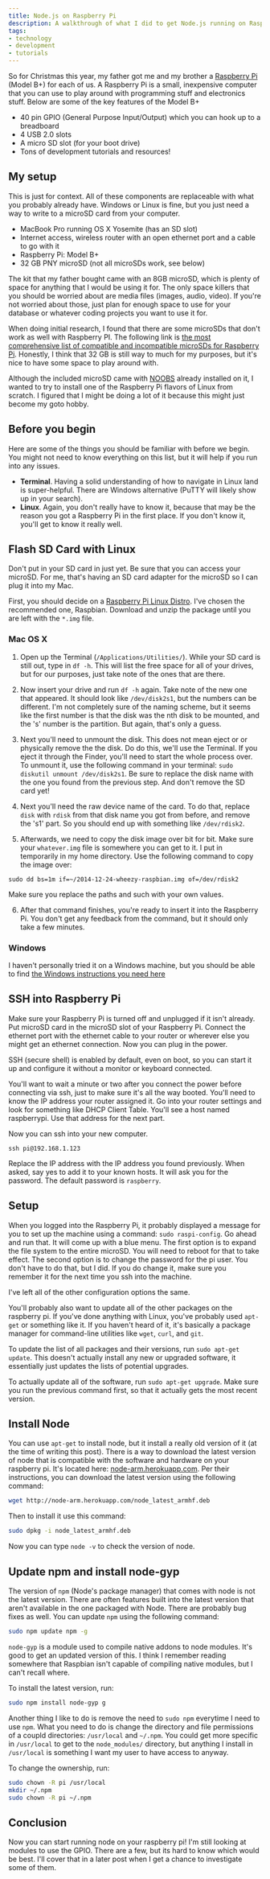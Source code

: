 ```yaml
---
title: Node.js on Raspberry Pi
description: A walkthrough of what I did to get Node.js running on Raspberry Pi
tags:
- technology
- development
- tutorials
---
```


So for Christmas this year, my father got me and my brother a [Raspberry
Pi](http://www.raspberrypi.org/) (Model B+) for each of us. A Raspberry Pi is a
small, inexpensive computer that you can use to play around with programming
stuff and electronics stuff. Below are some of the key features of the Model B+

* 40 pin GPIO (General Purpose Input/Output) which you can hook up to
a breadboard
* 4 USB 2.0 slots
* A micro SD slot (for your boot drive)
* Tons of development tutorials and resources!

## My setup

This is just for context. All of these components are replaceable with what you
probably already have. Windows or Linux is fine, but you just need a way to
write to a microSD card from your computer.

* MacBook Pro running OS X Yosemite (has an SD slot)
* Internet access, wireless router with an open ethernet port and a cable to go
with it
* Raspberry Pi: Model B+
* 32 GB PNY microSD (not all microSDs work, see below)

The kit that my father bought came with an 8GB microSD, which is plenty of
space for anything that I would be using it for. The only space killers that you
should be worried about are media files (images, audio, video). If you're not
worried about those, just plan for enough space to use for your database or
whatever coding projects you want to use it for.

When doing initial research, I found that there are some microSDs that don't
work as well with Raspberry PI. The following link is [the most comprehensive
list of compatible and incompatible microSDs for Raspberry
Pi](http://elinux.org/RPi_SD_cards). Honestly, I think that 32 GB is still way
to much for my purposes, but it's nice to have some space to play around with.

Although the included microSD came with
[NOOBS](http://www.raspberrypi.org/downloads/) already installed on it, I wanted
to try to install one of the Raspberry Pi flavors of Linux from scratch. I
figured that I might be doing a lot of it because this might just become my goto
hobby.

## Before you begin

Here are some of the things you should be familiar with before we begin. You
might not need to know everything on this list, but it will help if you run into
any issues.

* **Terminal**. Having a solid understanding of how to navigate in Linux land is
super-helpful. There are Windows alternative (PuTTY will likely show up in your
search).
* **Linux**. Again, you don't really have to know it, because that may be the
reason you got a Raspberry Pi in the first place. If you don't know it, you'll
get to know it really well.

## Flash SD Card with Linux

Don't put in your SD card in just yet. Be sure that you can access your microSD.
For me, that's having an SD card adapter for the microSD so I can plug it into
my Mac.

First, you should decide on a [Raspberry Pi Linux
Distro](http://www.raspberrypi.org/downloads/). I've chosen the recommended one,
Raspbian. Download and unzip the package until you are left with the `*.img`
file.

### Mac OS X

1. Open up the Terminal (`/Applications/Utilities/`). While your SD
card is still out, type in `df -h`. This will list the free space for all of
your drives, but for our purposes, just take note of the ones that are there.

2. Now insert your drive and run `df -h` again. Take note of the new one that
appeared. It should look like `/dev/disk2s1`, but the numbers can be different.
I'm not completely sure of the naming scheme, but it seems like the first number
is that the disk was the nth disk to be mounted, and the 's' number is the
partition. But again, that's only a guess.

3. Next you'll need to unmount the disk. This does not mean eject or or physically
remove the the disk. Do do this, we'll use the Terminal. If you eject it through
the Finder, you'll need to start the whole process over. To unmount it, use the
following command in your terminal: `sudo diskutil unmount /dev/disk2s1`. Be
sure to replace the disk name with the one you found from the previous step. And
don't remove the SD card yet!

4. Next you'll need the raw device name of the card. To do that, replace `disk`
with `rdisk` from that disk name you got from before, and remove the 's1' part.
So you should end up with something like `/dev/rdisk2`.

5. Afterwards, we need to copy the disk image over bit for bit. Make sure your
`whatever.img` file is somewhere you can get to it. I put in temporarily in my
home directory. Use the following command to copy the image over:

  ```
  sudo dd bs=1m if=~/2014-12-24-wheezy-raspbian.img of=/dev/rdisk2
  ```

  Make sure you replace the paths and such with your own values.

6. After that command finishes, you're ready to insert it into the Raspberry Pi.
You don't get any feedback from the command, but it should only take a few
minutes.

### Windows

I haven't personally tried it on a Windows machine, but you should be able to
find [the Windows instructions you need
here](http://elinux.org/RPi_Easy_SD_Card_Setup)

## SSH into Raspberry Pi

Make sure your Raspberry Pi is turned off and unplugged if it isn't already. Put
microSD card in the microSD slot of your Raspberry Pi. Connect the ethernet port
with the ethernet cable to your router or wherever else you might get an
ethernet connection. Now you can plug in the power.

SSH (secure shell) is enabled by default, even on boot, so you can start it up
and configure it without a monitor or keyboard connected.

You'll want to wait a minute or two after you connect the power before
connecting via ssh, just to make sure it's all the way booted. You'll need to
know the IP address your router assigned it. Go into your router settings and
look for something like DHCP Client Table. You'll see a host named raspberrypi.
Use that address for the next part.

Now you can ssh into your new computer.

```
ssh pi@192.168.1.123
```

Replace the IP address with the IP address you found previously. When asked, say
yes to add it to your known hosts. It will ask you for the password. The default
password is `raspberry`.

## Setup

When you logged into the Raspberry Pi, it probably displayed a message for you
to set up the machine using a command: `sudo raspi-config`. Go ahead and run
that. It will come up with a blue menu. The first option is to expand the file
system to the entire microSD. You will need to reboot for that to take effect.
The second option is to change the password for the pi user. You don't have to
do that, but I did. If you do change it, make sure you remember it for the next
time you ssh into the machine.

I've left all of the other configuration options the same.

You'll probably also want to update all of the other packages on the raspberry
pi. If you've done anything with Linux, you've probably used `apt-get` or
something like it. If you haven't heard of it, it's basically a package manager
for command-line utilities like `wget`, `curl`, and `git`.

To update the list of all packages and their versions, run `sudo apt-get
update`. This doesn't actually install any new or upgraded software, it
essentially just updates the lists of potential upgrades.

To actually update all of the software, run `sudo apt-get upgrade`. Make sure
you run the previous command first, so that it actually gets the most recent
version.

## Install Node

You can use `apt-get` to install node, but it install a really old version of it
(at the time of writing this post). There is a way to download the latest
version of node that is compatible with the software and hardware on your
raspberry pi. It's located here:
[node-arm.herokuapp.com](http://node-arm.herokuapp.com/). Per their
instructions, you can download the latest version using the following command:

```bash
wget http://node-arm.herokuapp.com/node_latest_armhf.deb
```

Then to install it use this command:

```bash
sudo dpkg -i node_latest_armhf.deb
```

Now you can type `node -v` to check the version of node.

## Update npm and install node-gyp

The version of `npm` (Node's package manager) that comes with node is not the
latest version. There are often features built into the latest version that
aren't available in the one packaged with Node. There are probably bug fixes as
well. You can update `npm` using the following command:

```bash
sudo npm update npm -g
```

`node-gyp` is a module used to compile native addons to node modules. It's good
to get an updated version of this. I think I remember reading somewhere that
Raspbian isn't capable of compiling native modules, but I can't recall where.

To install the latest version, run:

```bash
sudo npm install node-gyp g
```

Another thing I like to do is remove the need to `sudo npm` everytime I need to
use `npm`. What you need to do is change the directory and file permissions of
a coupld directories: `/usr/local` and `~/.npm`. You could get more specific in
`/usr/local` to get to the `node_modules/` directory, but anything I install in
`/usr/local` is something I want my user to have access to anyway.

To change the ownership, run:

```bash
sudo chown -R pi /usr/local
mkdir ~/.npm
sudo chown -R pi ~/.npm
```

## Conclusion

Now you can start running node on your raspberry pi! I'm still looking at
modules to use the GPIO. There are a few, but its hard to know which would be
best. I'll cover that in a later post when I get a chance to investigate some
of them.
